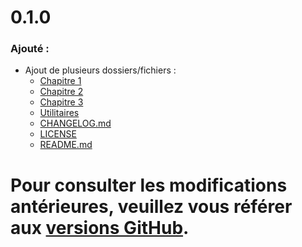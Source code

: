 <div id="changelog">
    <h1 id="changelog-title">0.1.0</h1>
    <h3 id="changelog-added">Ajouté :</h3>
    <div id="changelog-added-body">
        <ul>
            <li>Ajout de plusieurs dossiers/fichiers :
                <ul>
                    <li>
                        <a href="./Chapitre 1">Chapitre 1</a>
                    </li>
                    <li>
                        <a href="./Chapitre 2">Chapitre 2</a>
                    </li>
                    <li>
                        <a href="./Chapitre 3">Chapitre 3</a>
                    </li>
                    <li>
                        <a href="./Utilitaires">Utilitaires</a>
                    </li>
                    <li>
                        <a href="./CHANGELOG.md">CHANGELOG.md</a>
                    </li>
                    <li>
                        <a href="./LICENSE">LICENSE</a>
                    </li>
                    <li>
                        <a href="./README.md">README.md</a>
                    </li>
                </ul>
            </li>
        </ul>
    </div>
    <h1 id="changelog-old">Pour consulter les modifications antérieures, veuillez vous référer aux <a id="changelog-old-link" href="https://github.com/AmandAlexandrePro/HTML-CSS/releases">versions GitHub</a>.</h1>
</div>